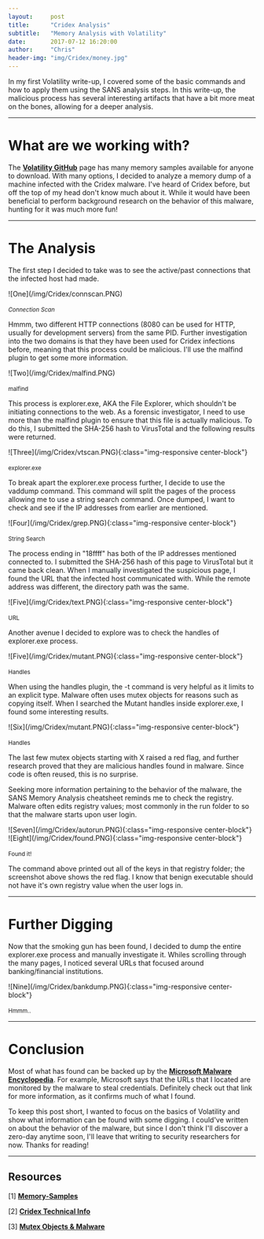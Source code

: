 ```yaml
---
layout:     post
title:      "Cridex Analysis"
subtitle:   "Memory Analysis with Volatility"
date:       2017-07-12 16:20:00
author:     "Chris"
header-img: "img/Cridex/money.jpg"
---
```


<p>In my first Volatility write-up, I covered some of the basic commands and how to apply them using the SANS analysis steps. In this write-up, the malicious process has several interesting artifacts that have a bit more meat on the bones, allowing for a deeper analysis.</p>
<hr>

<h1>What are we working with?</h1>

<p>The <a href="https://github.com/volatilityfoundation/volatility/wiki/Memory-Samples"><b>Volatility GitHub</b></a> page has many memory samples available for anyone to download. With many options, I decided to analyze a memory dump of a machine infected with the Cridex malware. I've heard of Cridex before, but off the top of my head don't know much about it. While it would have been beneficial to perform background research on the behavior of this malware, hunting for it was much more fun!</p>
<hr>

<h1>The Analysis</h1>

<p> The first step I decided to take was to see the active/past connections that the infected host had made.</p>
![One](/img/Cridex/connscan.PNG)
<p class="text-center"><small><i>Connection Scan</i></small></p>

<p>Hmmm, two different HTTP connections (8080 can be used for HTTP, usually for development servers) from the same PID. Further investigation into the two domains is that they have been used for Cridex infections before, meaning that this process could be malicious. I'll use the malfind plugin to get some more information.</p>
![Two](/img/Cridex/malfind.PNG)
<p class="text-center"><small>malfind</small></p>

<p>This process is explorer.exe, AKA the File Explorer, which shouldn't be initiating connections to the web. As a forensic investigator, I need to use more than the malfind plugin to ensure that this file is actually malicious. To do this, I submitted the SHA-256 hash to VirusTotal and the following results were returned.</p>
![Three](/img/Cridex/vtscan.PNG){:class="img-responsive center-block"}
<p class="text-center"><small>explorer.exe</small></p>

<p>To break apart the explorer.exe process further, I decide to use the vaddump command. This command will split the pages of the process allowing me to use a string search command. Once dumped, I want to check and see if the IP addresses from earlier are mentioned.</p>
![Four](/img/Cridex/grep.PNG){:class="img-responsive center-block"}
<p class="text-center"><small>String Search</small></p>

<p>The process ending in "18ffff" has both of the IP addresses mentioned connected to. I submitted the SHA-256 hash of this page to VirusTotal but it came back clean. When I manually investigated the suspicious page, I found the URL that the infected host communicated with. While the remote address was different, the directory path was the same.</p>
![Five](/img/Cridex/text.PNG){:class="img-responsive center-block"}
<p class="text-center"><small>URL</small></p>

<p>Another avenue I decided to explore was to check the handles of explorer.exe process.</p>
![Five](/img/Cridex/mutant.PNG){:class="img-responsive center-block"}
<p class="text-center"><small>Handles</small></p>

<p>When using the handles plugin, the -t command is very helpful as it limits to an explicit type. Malware often uses mutex objects for reasons such as copying itself. When I searched the Mutant handles inside explorer.exe, I found some interesting results.</p>
![Six](/img/Cridex/mutant.PNG){:class="img-responsive center-block"}
<p class="text-center"><small>Handles</small></p>

<p>The last few mutex objects starting with X raised a red flag, and further research proved that they are malicious handles found in malware. Since code is often reused, this is no surprise.</p>
<p>Seeking more information pertaining to the behavior of the malware, the SANS Memory Analysis cheatsheet reminds me to check the registry. Malware often edits registry values; most commonly in the run folder to so that the malware starts upon user login.</p>
![Seven](/img/Cridex/autorun.PNG){:class="img-responsive center-block"}
![Eight](/img/Cridex/found.PNG){:class="img-responsive center-block"}
<p class="text-center"><small>Found it!</small></p>

<p>The command above printed out all of the keys in that registry folder; the screenshot above shows the red flag. I know that benign executable should not have it's own registry value when the user logs in. </p>
<hr>

<h1>Further Digging</h1>
<p>Now that the smoking gun has been found, I decided to dump the entire explorer.exe process and manually investigate it. Whiles scrolling through the many pages, I noticed several URLs that focused around banking/financial institutions.</p>
![Nine](/img/Cridex/bankdump.PNG){:class="img-responsive center-block"}
<p class="text-center"><small>Hmmm..</small></p>
<hr>

<h1>Conclusion</h1>
<p>Most of what has found can be backed up by the <a href="https://www.microsoft.com/en-us/wdsi/threats/malware-encyclopedia-description?Name=Win32%2FCridex"><b>Microsoft Malware Encyclopedia</b></a>. For example, Microsoft says that the URLs that I located are monitored by the malware to steal credentials. Definitely check out that link for more information, as it confirms much of what I found.</p>

<p> To keep this post short, I wanted to focus on the basics of Volatility and show what information can be found with some digging. I could've written on about the behavior of the malware, but since I don't think I'll discover a zero-day anytime soon, I'll leave that writing to security researchers for now. Thanks for reading!</p>
<hr>

<h2>Resources</h2>
<p>[1] <a href="https://github.com/volatilityfoundation/volatility/wiki/Memory-Samples"><b>Memory-Samples</b></a></p>
<p>[2] <a href="https://www.microsoft.com/en-us/wdsi/threats/malware-encyclopedia-description?Name=Win32%2FCridex"><b>Cridex Technical Info</b></a></p>
<p>[3] <a href="https://digital-forensics.sans.org/blog/2012/07/24/mutex-for-malware-discovery-and-iocs/"><b>Mutex Objects & Malware</b></a></p>
